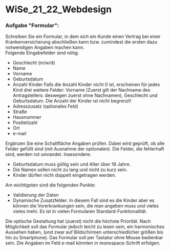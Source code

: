 # WiSe_21_22_Webdesign

### Aufgabe "Formular":
Schreiben Sie ein Formular, in dem sich ein Kunde einen Vertrag bei einer Krankenversicherung abschließen kann bzw. zumindest die ersten dazu notwendigen Angaben machen kann.  
Folgende Eingabefelder sind nötig:
  - Geschlecht (m/w/d)
  - Name
  - Vorname
  - Geburtsdatum
  - Anzahl Kinder Falls die Anzahl Kinder nicht 0 ist, erscheinen für jedes Kind drei weitere Felder: Vorname (Zuerst gilt der Nachname des Antragstellers: deswegen zuerst ohne Nachnamen), Geschlecht und Geburtsdatum. Die Anzahl der Kinder ist nicht begrenzt!
  - Adresszusatz (optionales Feld)
  - Straße
  - Hausnummer
  - Postleitzahl
  - Ort
  - e-mail

Ergänzen Sie eine Schaltfläche Angaben prüfen. Dabei wird geprüft, ob alle Felder gefüllt sind (mit Ausnahme der optionalen). Die Felder, die fehlerhaft sind, werden rot umrandet. Insesondere:
  - Geburtsdatum muss gültig sein und Alter über 18 Jahre.
  - Die Namen sollen nicht zu lang und nicht zu kurz sein.
  - Kinder dürfen nicht doppelt eingetragen werden.

Am wichtigsten sind die folgenden Punkte:
  - Validierung der Daten
  - Dynamische Zusatzfelder. In diesem Fall sind es die Kinder aber es können die Vorerkrankungen sein, die man angeben muss und vieles vieles mehr. Es ist in vielen Formularen Standard-Funktionalität.

Die optische Gestaltung hat (zuerst) nicht die höchste Priorität. Nach Möglichkeit soll das Formular jedoch leicht zu lesen sein, ein harmonisches Aussehen haben, (und zwar auf Bildschirmen unterschiedlicher größen bis hin zu Smartphone). Das Formular soll per Tastatur ohne Mouse bedienbar sein. Die Angaben im Feld e-mail könnten in monospace-Schrift erfolgen.
